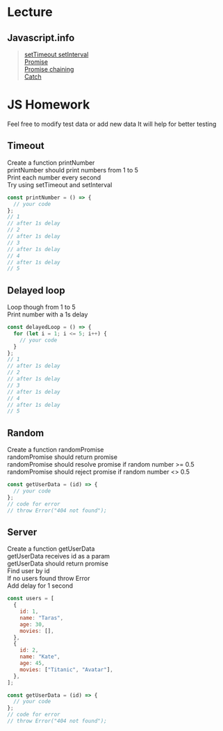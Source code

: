 # Lecture

## Javascript.info

> [setTimeout setInterval](https://uk.javascript.info/settimeout-setinterval)  
> [Promise](https://uk.javascript.info/promise-basics)  
> [Promise chaining](https://uk.javascript.info/promise-chaining)  
> [Catch](https://uk.javascript.info/promise-error-handling)

# JS Homework

Feel free to modify test data or add new data
It will help for better testing

## Timeout

Create a function printNumber  
printNumber should print numbers from 1 to 5  
Print each number every second  
Try using setTimeout and setInterval

```javascript
const printNumber = () => {
  // your code
};
// 1
// after 1s delay
// 2
// after 1s delay
// 3
// after 1s delay
// 4
// after 1s delay
// 5
```

## Delayed loop

Loop though from 1 to 5  
Print number with a 1s delay

```javascript
const delayedLoop = () => {
  for (let i = 1; i <= 5; i++) {
    // your code
  }
};
// 1
// after 1s delay
// 2
// after 1s delay
// 3
// after 1s delay
// 4
// after 1s delay
// 5
```

## Random

Create a function randomPromise  
randomPromise should return promise  
randomPromise should resolve promise if random number >= 0.5  
randomPromise should reject promise if random number <> 0.5

```javascript
const getUserData = (id) => {
  // your code
};
// code for error
// throw Error("404 not found");
```

## Server

Create a function getUserData  
getUserData receives id as a param  
getUserData should return promise  
Find user by id  
If no users found throw Error  
Add delay for 1 second

```javascript
const users = [
  {
    id: 1,
    name: "Taras",
    age: 30,
    movies: [],
  },
  {
    id: 2,
    name: "Kate",
    age: 45,
    movies: ["Titanic", "Avatar"],
  },
];

const getUserData = (id) => {
  // your code
};
// code for error
// throw Error("404 not found");
```

